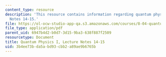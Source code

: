 ```yaml
---
content_type: resource
description: 'This resource contains information regarding quantum physics: Lecture
  Notes 14-15.'
file: https://ol-ocw-studio-app-qa.s3.amazonaws.com/courses/8-04-quantum-physics-i-spring-2016/3b4ee73bda5abd93cbb2a89ae9b6765b_MIT8_04S16_LecNotes14_15.pdf
file_type: application/pdf
parent_uid: 6947b4d2-b0d7-3d15-9ba3-638f887f2509
resourcetype: Document
title: Quantum Physics I, Lecture Notes 14-15
uid: 3b4ee73b-da5a-bd93-cbb2-a89ae9b6765b
---
```

